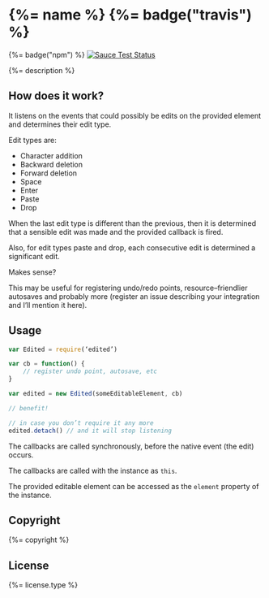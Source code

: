 # {%= name %} {%= badge("travis") %}

{%= badge("npm") %}
[![Sauce Test Status](https://saucelabs.com/browser-matrix/edited.svg)](https://saucelabs.com/u/edited)

{%= description %}

## How does it work?

It listens on the events that could possibly be edits on the
provided element and determines their edit type.

Edit types are:
* Character addition
* Backward deletion
* Forward deletion
* Space
* Enter
* Paste
* Drop

When the last edit type is different than the previous, then it is
determined that a sensible edit was made and the provided callback is
fired.

Also, for edit types paste and drop, each consecutive edit is determined
a significant edit.

Makes sense?

This may be useful for registering undo/redo points, resource–friendlier
autosaves and probably more (register an issue describing your
integration and I’ll mention it here).

## Usage
``` javascript
var Edited = require(‘edited’)

var cb = function() {
    // register undo point, autosave, etc
}

var edited = new Edited(someEditableElement, cb)

// benefit!

// in case you don’t require it any more
edited.detach() // and it will stop listening
```

The callbacks are called synchronously, before the native event (the edit)
occurs.

The callbacks are called with the instance as `this`.

The provided editable element can be accessed as the `element` property of
the instance.

## Copyright

{%= copyright %}

## License

{%= license.type %}
